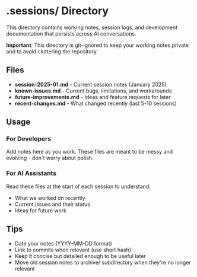 # .sessions/ Directory

This directory contains working notes, session logs, and development documentation that persists across AI conversations.

**Important**: This directory is git-ignored to keep your working notes private and to avoid cluttering the repository.

## Files

- **session-2025-01.md** - Current session notes (January 2025)
- **known-issues.md** - Current bugs, limitations, and workarounds
- **future-improvements.md** - Ideas and feature requests for later
- **recent-changes.md** - What changed recently (last 5-10 sessions)

## Usage

### For Developers
Add notes here as you work. These files are meant to be messy and evolving - don't worry about polish.

### For AI Assistants
Read these files at the start of each session to understand:
- What we worked on recently
- Current issues and their status
- Ideas for future work

## Tips

- Date your notes (YYYY-MM-DD format)
- Link to commits when relevant (use short hash)
- Keep it concise but detailed enough to be useful later
- Move old session notes to archive/ subdirectory when they're no longer relevant
